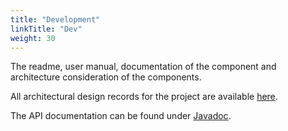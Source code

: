 ```yaml
---
title: "Development"
linkTitle: "Dev"
weight: 30
---
```


The readme, user manual, documentation of the component and architecture consideration of the components.

All architectural design records for the project are available [here](../domains/architecture/09-architecture-decisions/).

The API documentation can be found under [Javadoc](/docs/dev/api-dev/index.html).

